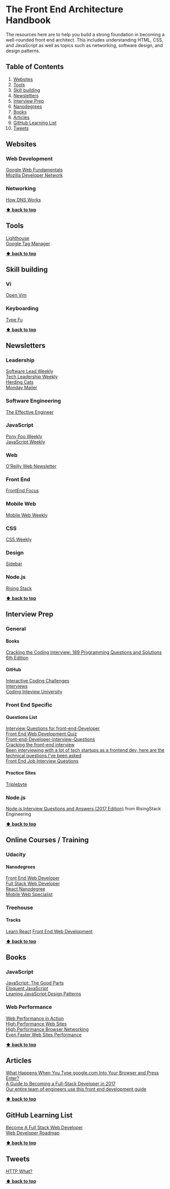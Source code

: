 # The Front End Architecture Handbook

The resources here are to help you build a strong foundation in becoming a well-rounded front end architect. This includes understanding HTML, CSS, and JavaScript as well as topics such as networking, software design, and design patterns.

## Table of Contents

1. [Websites](#websites)  
1. [Tools](#tools)  
1. [Skill building](#skill-building)  
1. [Newsletters](#newsletters)  
1. [Interview Prep](#interview-prep)  
1. [Nanodegrees](#nanodegrees)  
1. [Books](#books)  
1. [Articles](#articles)  
1. [GitHub Learning List](#github-learning-list)  
1. [Tweets](#tweets)  

## Websites

### Web Development
[Google Web Fundamentals](https://developers.google.com/web/)  
[Mozilla Developer Network](https://developer.mozilla.org/en-US/)  

### Networking
[How DNS Works](https://howdns.works/) 

**[⬆ back to top](#table-of-contents)**

## Tools

[Lighthouse](https://developers.google.com/web/tools/lighthouse/)  
[Google Tag Manager](https://tagmanager.google.com/)  

**[⬆ back to top](#table-of-contents)**

## Skill building

### Vi

[Open Vim](http://www.openvim.com/)  

### Keyboarding

[Type Fu](https://chrome.google.com/webstore/detail/type-fu/pofoighmmpljaikjiidkkfhldjndfdbk)  

**[⬆ back to top](#table-of-contents)**  

## Newsletters

### Leadership

[Software Lead Weekly](http://softwareleadweekly.com/)  
[Tech Leadership Weekly](http://www.techleadershipweekly.com/)  
[Herding Cats](https://herdingcats.curated.co/)  
[Monday Mailer](https://briangilham.com/newsletter/)  

### Software Engineering

[The Effective Engineer](http://www.theeffectiveengineer.com/)  

### JavaScript

[Pony Foo Weekly](https://ponyfoo.com/weekly)  
[JavaScript Weekly](http://javascriptweekly.com/)  

### Web

[O’Reilly Web Newsletter](http://www.oreilly.com/web-platform/newsletter.html)  

### Front End

[FrontEnd Focus](http://frontendfocus.co/)  

### Mobile Web

[Mobile Web Weekly](http://mobilewebweekly.co/)  

### CSS

[CSS Weekly](http://css-weekly.com/)  

### Design  

[Sidebar](http://sidebar.io/)  

### Node.js

[Rising Stack](https://blog.risingstack.com/)  

**[⬆ back to top](#table-of-contents)**  

## Interview Prep

### General

#### Books

[Cracking the Coding Interview: 189 Programming Questions and Solutions 6th Edition](https://www.amazon.com/Cracking-Coding-Interview-Programming-Questions/dp/0984782850/ref=sr_1_1?s=books&ie=UTF8&qid=1493729511&sr=1-1&keywords=cracking+the+coding+interview)  

#### GitHub

[Interactive Coding Challenges](https://github.com/donnemartin/interactive-coding-challenges)  
[Interviews](https://github.com/kdn251/interviews)  
[Coding Inteview University](https://github.com/jwasham/coding-interview-university)

### Front End Specific

#### Questions List

[Interview Questions for front-end-Developer](http://thatjsdude.com/interview/index.html)  
[Front End Web Development Quiz](http://davidshariff.com/quiz/)  
[Front-end-Developer-Interview-Questions](https://github.com/h5bp/Front-end-Developer-Interview-Questions)  
[Cracking the front-end interview](https://medium.freecodecamp.com/cracking-the-front-end-interview-9a34cd46237)  
[Been interviewing with a lot of tech startups as a frontend dev, here are the technical questions I've been asked](https://www.reddit.com/r/webdev/comments/3f7q3q/been_interviewing_with_a_lot_of_tech_startups_as/)  
[Front End Job Interview Questions](https://github.com/yangshun/tech-interview-handbook/blob/master/front-end/interview-questions.md)  

#### Practice Sites

[Triplebyte](https://triplebyte.com)  

### Node.js

[Node.js Interview Questions and Answers (2017 Edition)](https://blog.risingstack.com/node-js-interview-questions-and-answers-2017/) from RisingStack Engineering  

**[⬆ back to top](#table-of-contents)**  

## Online Courses / Training

### Udacity

#### Nanodegrees

[Front End Web Developer](https://www.udacity.com/course/front-end-web-developer-nanodegree--nd001)  
[Full Stack Web Developer](https://www.udacity.com/course/full-stack-web-developer-nanodegree--nd004)  
[React Nanodegree](https://www.udacity.com/course/react-nanodegree--nd019)  
[Mobile Web Specialist](https://www.udacity.com/course/mobile-web-specialist-nanodegree--nd024)  

### Treehouse

#### Tracks

[Learn React](https://teamtreehouse.com/tracks/learn-react)
[Front End Web Development](https://teamtreehouse.com/tracks/front-end-web-development)  

**[⬆ back to top](#table-of-contents)**  

## Books

### JavaScript

[JavaScript: The Good Parts](https://amzn.to/2MPGt6Y)  
[Eloquent JavaScript](https://amzn.to/2IjCtre)  
[Leaning JavaScript Design Patterns](https://www.amazon.com/Learning-JavaScript-Design-Patterns-Developers/dp/1449331815)  

### Web Performance

[Web Performance in Action](https://amzn.to/2Xb67as)  
[High Performance Web Sites](https://amzn.to/2N4jTrJ)  
[High Performance Browser Networking](https://amzn.to/2WLiTbb)  
[Even Faster Web Sites Performance](https://amzn.to/2IE9VYg)  


**[⬆ back to top](#table-of-contents)**  

## Articles

[What Happens When You Type google.com Into Your Browser and Press Enter?](https://github.com/alex/what-happens-when)  
[A Guide to Becoming a Full-Stack Developer in 2017](https://medium.com/coderbyte/a-guide-to-becoming-a-full-stack-developer-in-2017-5c3c08a1600c)  
[Our entire team of engineers use this front end development guide](https://medium.freecodecamp.org/grabs-front-end-guide-for-large-teams-484d4033cc41)

**[⬆ back to top](#table-of-contents)**

## GitHub Learning List

[Become A Full Stack Web Developer](https://github.com/bmorelli25/Become-A-Full-Stack-Web-Developer)  
[Web Developer Roadmap](https://github.com/kamranahmedse/developer-roadmap)  

**[⬆ back to top](#table-of-contents)**  

## Tweets

[HTTP What?](https://twitter.com/kosamari/status/859958929484337152/photo/1)  

**[⬆ back to top](#table-of-contents)**  
